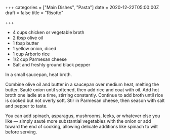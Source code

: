 +++
categories = ["Main Dishes", "Pasta"]
date = 2020-12-22T05:00:00Z
draft = false
title = "Risotto"

+++
* 4 cups chicken or vegetable broth 
* 2 tbsp olive oil 
* 1 tbsp butter 
* 1 yellow onion, diced 
* 1 cup Arborio rice 
* 1/2 cup Parmesan cheese 
* Salt and freshly ground black pepper

In a small saucepan, heat broth. 

Combine olive oil and butter in a saucepan over medium heat, melting the butter. Sauté onion until softened, then add rice and coat with oil. Add hot broth one ladle at a time, stirring constantly. Continue to add broth until rice is cooked but not overly soft. Stir in Parmesan cheese, then season with salt and pepper to taste. 

You can add spinach, asparagus, mushrooms, leeks, or whatever else you like — simply sauté more substantial vegetables with the onion or add toward the end of cooking, allowing delicate additions like spinach to wilt before serving.